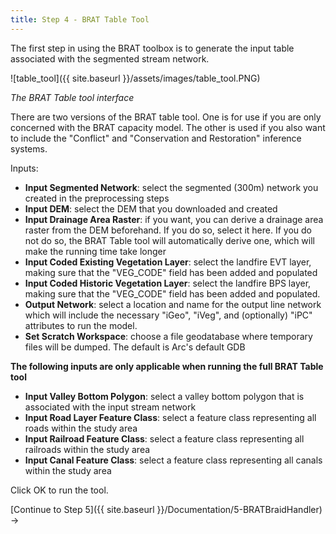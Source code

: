 ```yaml
---
title: Step 4 - BRAT Table Tool
---
```


The first step in using the BRAT toolbox is to generate the input table associated with the segmented stream network.

![table_tool]({{ site.baseurl }}/assets/images/table_tool.PNG)

*The BRAT Table tool interface*

There are two versions of the BRAT table tool.  One is for use if you are only concerned with the BRAT capacity model.  The other is used if you also want to include the "Conflict" and "Conservation and Restoration" inference systems.

Inputs:

- **Input Segmented Network**: select the segmented (300m) network you created in the preprocessing steps
- **Input DEM**: select the DEM that you downloaded and created
- **Input Drainage Area Raster**: if you want, you can derive a drainage area raster from the DEM beforehand.  If you do so, select it here.  If you do not do so, the BRAT Table tool will automatically derive one, which will make the running time take longer
- **Input Coded Existing Vegetation Layer**: select the landfire EVT layer, making sure that the "VEG_CODE" field has been added and populated
- **Input Coded Historic Vegetation Layer**: select the landfire BPS layer, making sure that the "VEG_CODE" field has been added and populated.
- **Output Network**: select a location and name for the output line network which will include the necessary "iGeo", "iVeg", and (optionally) "iPC" attributes to run the model.
- **Set Scratch Workspace**: choose a file geodatabase where temporary files will be dumped.  The default is Arc's default GDB

**The following inputs are only applicable when running the full BRAT Table tool**

- **Input Valley Bottom Polygon**: select a valley bottom polygon that is associated with the input stream network
- **Input Road Layer Feature Class**: select a feature class representing all roads within the study area
- **Input Railroad Feature Class**: select a feature class representing all railroads within the study area
- **Input Canal Feature Class**: select a feature class representing all canals within the study area

Click OK to run the tool.

[Continue to Step 5]({{ site.baseurl }}/Documentation/5-BRATBraidHandler) ->